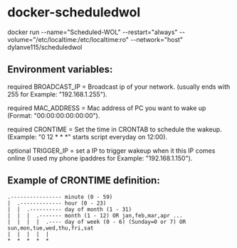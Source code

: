 # docker-scheduledwol

docker run --name="Scheduled-WOL" --restart="always" --volume="/etc/localtime:/etc/localtime:ro" --network="host"  dylanve115/scheduledwol

## Environment variables:
required BROADCAST_IP = Broadcast ip of your network. (usually ends with 255 for Example: "192.168.1.255").

required MAC_ADDRESS = Mac address of PC you want to wake up (Format: "00:00:00:00:00:00").

required CRONTIME = Set the time in CRONTAB to schedule the wakeup. (Example: "0 12 * * *" starts script everyday on 12:00).

optional TRIGGER_IP = set a IP to trigger wakeup when it this IP comes online (I used my phone ipaddres for Example: "192.168.1.150").


## Example of CRONTIME definition:
```
.---------------- minute (0 - 59)
|  .------------- hour (0 - 23)
|  |  .---------- day of month (1 - 31)
|  |  |  .------- month (1 - 12) OR jan,feb,mar,apr ...
|  |  |  |  .---- day of week (0 - 6) (Sunday=0 or 7) OR sun,mon,tue,wed,thu,fri,sat
|  |  |  |  |
*  *  *  *  *
```

